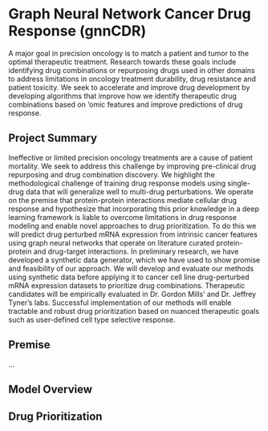 
# Graph Neural Network Cancer Drug Response (gnnCDR)

A major goal in precision oncology is to match a patient and tumor to the optimal therapeutic treatment. Research towards these goals include identifying drug combinations or repurposing drugs used in other domains to address limitations in oncology treatment durability, drug resistance and patient toxicity. We seek to accelerate and improve drug development by developing algorithms that improve how we identify therapeutic drug combinations based on ‘omic features and improve predictions of drug response.

## Project Summary 

Ineffective or limited precision oncology treatments are a cause of patient mortality. We seek to address this challenge by improving pre-clinical drug repurposing and drug combination discovery. We highlight the methodological challenge of training drug response models using single-drug data that will generalize well to multi-drug perturbations. We operate on the premise that protein-protein interactions mediate cellular drug response and hypothesize that incorporating this prior knowledge in a deep learning framework is liable to overcome limitations in drug response modeling and enable novel approaches to drug prioritization. To do this we will predict drug perturbed mRNA expression from intrinsic cancer features using graph neural networks that operate on literature curated protein-protein and drug-target interactions. In preliminary research, we have developed a synthetic data generator, which we have used to show promise and feasibility of our approach. We will develop and evaluate our methods using synthetic data before applying it to cancer cell line drug-perturbed mRNA expression datasets to prioritize drug combinations. Therapeutic candidates will be empirically evaluated in Dr. Gordon Mills’ and Dr. Jeffrey Tyner’s labs. Successful implementation of our methods will enable tractable and robust drug prioritization based on nuanced therapeutic goals such as user-defined cell type selective response. 

## Premise 

...

## Model Overview


## Drug Prioritization 